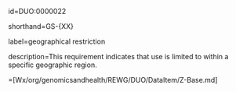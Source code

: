 id=DUO:0000022

shorthand=GS-{XX}

label=geographical restriction

description=This requirement indicates that use is limited to within a specific geographic region.

=[Wx/org/genomicsandhealth/REWG/DUO/DataItem/Z-Base.md]
